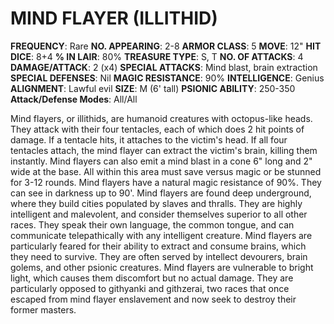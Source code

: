 # MIND FLAYER (ILLITHID)

**FREQUENCY**: Rare
**NO. APPEARING**: 2-8
**ARMOR CLASS**: 5
**MOVE**: 12"
**HIT DICE**: 8+4
**% IN LAIR**: 80%
**TREASURE TYPE**: S, T
**NO. OF ATTACKS**: 4
**DAMAGE/ATTACK**: 2 (x4)
**SPECIAL ATTACKS**: Mind blast, brain extraction
**SPECIAL DEFENSES**: Nil
**MAGIC RESISTANCE**: 90%
**INTELLIGENCE**: Genius
**ALIGNMENT**: Lawful evil
**SIZE**: M (6' tall)
**PSIONIC ABILITY**: 250-350
**Attack/Defense Modes**: All/All

Mind flayers, or illithids, are humanoid creatures with octopus-like heads. They attack with their four tentacles, each of which does 2 hit points of damage. If a tentacle hits, it attaches to the victim's head. If all four tentacles attach, the mind flayer can extract the victim's brain, killing them instantly. Mind flayers can also emit a mind blast in a cone 6" long and 2" wide at the base. All within this area must save versus magic or be stunned for 3-12 rounds. Mind flayers have a natural magic resistance of 90%. They can see in darkness up to 90'. Mind flayers are found deep underground, where they build cities populated by slaves and thralls. They are highly intelligent and malevolent, and consider themselves superior to all other races. They speak their own language, the common tongue, and can communicate telepathically with any intelligent creature. Mind flayers are particularly feared for their ability to extract and consume brains, which they need to survive. They are often served by intellect devourers, brain golems, and other psionic creatures. Mind flayers are vulnerable to bright light, which causes them discomfort but no actual damage. They are particularly opposed to githyanki and githzerai, two races that once escaped from mind flayer enslavement and now seek to destroy their former masters.
